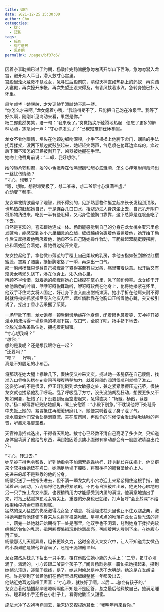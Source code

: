 ```yaml
---
title: 如约
date: 2021-12-25 15:30:00
author: Cho
categories: 
  - Cho
  - 短篇
tags: 
  - 短篇
  - 得寸进尺
  - 思春期
permalink: /pages/bf37c6/
---
```


因着杂事耽搁已过了约期，杨戬传完懿旨便急匆匆离开华山下西海，急匆匆潜入龙宫，避开众人耳目，潜入敖寸心宫里。  
宫殿里烛火葳蕤不见龙女，急寻过后殿前院，清俊天神直如热锅上的蚂蚁，再次踏入寝殿，再次撩开床帐，再次失望还没来得及，有香风挟着水汽。急转身她已扑入怀里。  
<!-- more -->
展笑颜搂上她腰肢，才发现触手滑腻她不着一缕。  
“你怎么才来啊。”龙女瘪着小嘴，“我热得受不了，只能把自己泡在冷泉里。我等了好久啊，刚刚听见响动来看，果然是你。”  
杨二郎歉然笑笑，赔一句：“我来晚了。”突觉指尖所触腾地热起，便忘了更多的解释话语，焦急问一声：“寸心你怎么了？”已被她推倒在床榻里。

龙女不看他眼睛，埋头在他颈边细吻深嗅，小手下探揉上他胯下命门，娴熟的手法抚弄揉捏，没两下那边就鼓胀起来，她轻轻笑两声，气息喷在他耳边痒痒的，痒过后下面不知怎的已经被剥开了，凶器被她握在手里。  
她吻上他唇角前说：“二郎，我好想你。”

她的唇柔软甜蜜，她的小舌搅弄在他嘴里搅动起心底涟漪，怎么心痒难耐间竟涌出一丝忧伤情绪？  
“寸心，想我？”  
“嗯，想你。想得难受极了，想二爷来，想二爷帮寸心填满空虚。”  
心动变了频率。

龙女早被情欲熏晕了理智，顾不得别的，见那熟悉物件挺立起来长长发粗到顶级，也热热的赶超她自己，于是连吞几口口水，抬腿迈过人身跨坐上去，自己扒开阴户将那物纳进来，吃到一半有些阻碍，又弓身往他胸口靠靠，这下总算是连根全吃了下去。  
自然是喜欢的，喜欢跟她连成一体。杨戬能感觉到自己的分身在龙女桃乡蜜穴里愈发蓬勃，能感受到她小穴里细微的凸起，缠缠绵绵包裹着他紧握着他，她开始了动作后又摩擦着他吮吸着他，他抑不住自己随她操作勃动，干脆折起双腿挺腰摆胯，应和着她迎合着她，看她唇边绽开笑意。

龙女拉起他手，拿他微带薄茧的手覆上自己柔软的乳房，拿他五指如弦刮蹭过红樱蜜蕊，突紧了腰腹，挺挺胸定格了一瞬，再深出一口气。  
那一瞬间杨戬只觉得自己被缠紧了紧得甚至有些发痛，痛里带着快意。松开后又有滚烫女精兜头浇下，淋在他身上，沁入他心里。  
再顾不得怜惜，就着她的痴缠将她心口揉捏在掌心里，急了颠动频率。龙女终于开始他熟悉的吟唱，咿咿呀呀悦耳动听，咿呀呀软倒在他身上，他将她搂紧在怀里。  
他双手环住龙女将人固定，好让身下直入直出酣畅淋漓。她小手折在他肩头耐不得时就将指尖抓紧指甲嵌入他皮肉里，嫣红俏脸靠在他胸口正听着他心跳，突又被引诱了，探出丁香小舌采攫了茱萸。

一场毕歇了雨，龙女饱餐一顿后懒懒地蜷在他身侧，闭着眼也带着笑，天神抻开被淫水精液污得一塌糊涂的袍服下摆，叹口气，全脱了吧，扬手扔下地去。  
全脱光赤条条贴住她，拥抱着更甜蜜。  
“寸心想我吗？”  
“想你。”  
想的是我呢？还是想我跟你在一起？  
“还要吗？”  
“嗯？……好啊。”  
真是不知餍足的小东西。

将那话在她大腿上擦蹭几下，很快便又神采奕奕。揽过她一条腿搭在自己腰侧，找准入口将柱头摁在花瓣间再腰腹稍稍加力，就着刚刚的润滑很顺利就插了进去。  
这姿势进的不是很深，但正好能戳到龙女敏感之处，兼之紧紧摩擦压迫花蒂，很快龙女就也搂紧他乱了呼吸。乱了呼吸乱了方寸，没头没脑胡乱扭动，想要更多又不知如何要，扭错了几下没要到反而空虚起来，急得直哭：“杨戬，杨戬，我要你。”杨二郎薄唇轻贴贴她额角，嘴上安慰着：“小殿下别急。”不耽误他将下处耻骨中央抵上她的，紧紧抵住再缓缓研磨几下，她便哭喊着泄了身子泄了气。  
淫水顺着他们交合处横淌直流，夹在皮肉间，再动作的时候便会发出咕啾咕啾的声音，听起来淫靡至极。

天官神勇招式迭出，干得昏天黑地。敖寸心已经数不清自己高潮了多少次，只知道身体里填满了他给的东西，满到她因着余韵小腹微有挛动都会有一股股浓精溢出花穴。

“寸心，转过去。”  
她早被干得色令智昏，听到他指令不加思索乖乖执行，转身趴伏在床榻上。他又摄来个软枕给她垫在胸口，她满足地塌下腰肢，将蜜桃样的翘臀呈给心上人。  
先进来的却不是熟悉的他的分身。  
杨戬只送了一根指头进去，但不消一瞬龙女的小穴亦迎上来紧紧拥住这根手指，他试着进出转动，穴肉都将他包裹得紧紧的，不再有白浊被吐出来，他更坏心眼地用另一只手按上龙女小腹，也要稍稍用力才能感受到内里的满溢。他满意地抽出手来，将指上粘腻抹在龙女臀尖上，重要的分身也已就绪，打声招呼“会比较深”不给她拒绝的机会已直插到底。  
猛然的深入猛然的快感激得龙女急了喘息，将脸埋进枕头里也止不住双腿战栗，激得她弓起背他还俯下身来从头将脊椎亲吻起。星星点点的吻落在龙女白皙光洁的背上，落完一处她就开始期待下一处是哪里。他双手也不闲着，绕到她身下揉捏完软绵绵沉甸甸的乳房，把两颗樱桃把玩到饱满晶亮，再顺着两边腰侧下来，在她腹心再汇集。  
杨戬那活儿天赋异禀，粗长更兼久力，这时全没入龙女穴中，让人不知道龙女微凸的小腹到底是被他填塞满了，还是干脆被他顶起。

龙女突然从枕头下抽出一只手来，覆在他贴住她小腹的大手上：“二爷，把寸心填满了。满满的，寸心该跟二爷要个孩子了。”闻言杨戬身躯一震忙把她捞起来，探到她额头滚烫，迷蒙了视线，是了，她这时候总是神思不太明朗，她这是在说胡话吧。许是梦到了曾经他们在杨府里抵死缠绵整整一年都没出去。  
他贴近她耳边暗哑了声音：“寸心乖，就快好了啊。以后……总会有孩子的。”  
龙女合着他抽插频率嗯嗯啊啊也不知是不是回答，总之最后他释放自己，她满足睡去。睡着时小手还搭在小肚子上，看得他酸涩又甜蜜。

施法术净了衣袍再穿回去，坐床边又捏捏她耳垂：“我明年再来看你。”
